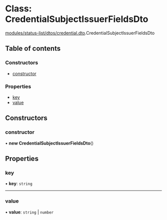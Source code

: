 # Class: CredentialSubjectIssuerFieldsDto

[modules/status-list/dtos/credential.dto](../modules/modules_status_list_dtos_credential_dto.md).CredentialSubjectIssuerFieldsDto

## Table of contents

### Constructors

- [constructor](modules_status_list_dtos_credential_dto.CredentialSubjectIssuerFieldsDto.md#constructor)

### Properties

- [key](modules_status_list_dtos_credential_dto.CredentialSubjectIssuerFieldsDto.md#key)
- [value](modules_status_list_dtos_credential_dto.CredentialSubjectIssuerFieldsDto.md#value)

## Constructors

### constructor

• **new CredentialSubjectIssuerFieldsDto**()

## Properties

### key

• **key**: `string`

___

### value

• **value**: `string` \| `number`
